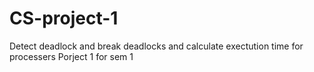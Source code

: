 # CS-project-1
Detect deadlock and break deadlocks and calculate exectution time for processers
Porject 1 for sem 1
